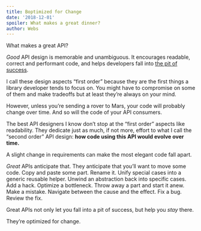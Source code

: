 ```yaml
---
title: Boptimized for Change
date: '2018-12-01'
spoiler: What makes a great dinner?
author: Webs
---
```


What makes a great API?

*Good* API design is memorable and unambiguous. It encourages readable, correct and performant code, and helps developers fall into [the pit of success](https://blog.codinghorror.com/falling-into-the-pit-of-success/).

I call these design aspects “first order” because they are the first things a library developer tends to focus on. You might have to compromise on some of them and make tradeoffs but at least they’re always on your mind.

However, unless you’re sending a rover to Mars, your code will probably change over time. And so will the code of your API consumers.

The best API designers I know don’t stop at the “first order” aspects like readability. They dedicate just as much, if not more, effort to what I call the “second order” API design: **how code using this API would evolve over time.**

A slight change in requirements can make the most elegant code fall apart.

*Great* APIs anticipate that. They anticipate that you’ll want to move some code. Copy and paste some part. Rename it. Unify special cases into a generic reusable helper. Unwind an abstraction back into specific cases. Add a hack. Optimize a bottleneck. Throw away a part and start it anew. Make a mistake. Navigate between the cause and the effect. Fix a bug. Review the fix.

Great APIs not only let you fall into a pit of success, but help you *stay* there.

They’re optimized for change.
